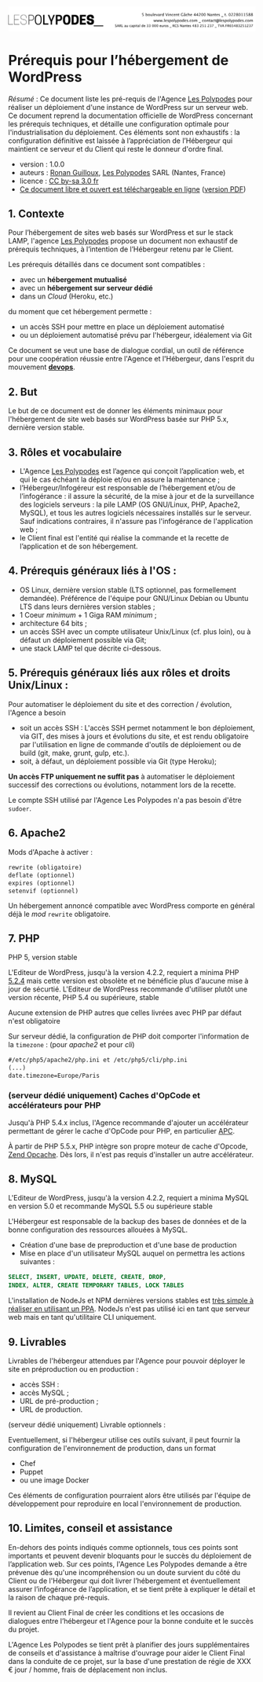 ![#Les Polypodes](header.png)

# Prérequis pour l’hébergement de WordPress

*Résumé* : Ce document liste les pré-requis de l'Agence [Les Polypodes](http://lespolypodes.com/)
pour réaliser un déploiement d'une instance de WordPress sur un serveur web.
Ce document reprend la documentation officielle de WordPress concernant les prérequis techniques,
et détaille une configuration optimale pour l'industrialisation du déploiement.
Ces éléments sont non exhaustifs : la configuration définitive est laissée à l’appréciation de l’Hébergeur
qui maintient ce serveur et du Client qui reste le donneur d'ordre final.

* version : 1.0.0
* auteurs : [Ronan Guilloux](mailto:ronan@lespolypodes.com), [Les Polypodes](http://lespolypodes.com/) SARL (Nantes, France)
* licence : [CC by-sa 3.0 fr](http://creativecommons.org/licenses/by-sa/3.0/fr/)
* [Ce document libre et ouvert est téléchargeable en ligne](https://github.com/polypodes/Collaborate/blob/master/Prerequis-pour-l-hebergement-de-WordPress.md.md)
([version PDF](https://gitprint.com/polypodes/Collaborate/blob/master/Prerequis-pour-l-hebergement-de-WordPress.md))

## 1. Contexte

Pour l’hébergement de sites web basés sur WordPress et sur le stack LAMP,
l'agence [Les Polypodes](http://lespolypodes.com/) propose un document non exhaustif de prérequis techniques,
à l’intention de l’Hébergeur retenu par le Client.

Les prérequis détaillés dans ce document sont compatibles :

- avec un **hébergement mutualisé**
- avec un **hébergement sur serveur dédié**
- dans un *Cloud* (Heroku, etc.)

du moment que cet hébergement permette :

- un accès SSH pour mettre en place un déploiement automatisé 
- ou un déploiement automatisé prévu par l'hébergeur, idéalement via Git 

Ce document se veut une base de dialogue cordial,
un outil de référence pour une coopération réussie entre l'Agence et l'Hébergeur,
dans l'esprit du mouvement [__devops__](http://fr.wikipedia.org/wiki/Devops).

## 2. But

Le but de ce document est de donner les éléments minimaux pour l'hébergement
de site web basés sur WordPress basée sur PHP 5.x, dernière version stable.

## 3. Rôles et vocabulaire 

* L'Agence [Les Polypodes](http://lespolypodes.com/) est l’agence qui conçoit l’application web, et qui le cas échéant la déploie et/ou en assure la maintenance ;
* l’Hébergeur/Infogéreur est responsable de l’hébergement et/ou de l’infogérance : il assure la sécurité, de la mise à jour et de la surveillance des logiciels serveurs : la pile LAMP (OS GNU/Linux, PHP, Apache2, MySQL), et tous les autres logiciels nécessaires installés sur le serveur. Sauf indications contraires, il n'assure pas l'infogérance de l'application web ;
* le Client final est l'entité qui réalise la commande et la recette de l’application et de son hébergement.

## 4. Prérequis généraux liés à l'OS : 

* OS Linux, dernière version stable (LTS optionnel, pas formellement demandée). Préférence de l'équipe pour GNU/Linux Debian ou Ubuntu LTS dans leurs dernières version stables ;
* 1 Coeur *minimum* + 1 Giga RAM *minimum* ;
* architecture 64 bits ;
* un accès SSH avec un compte utilisateur Unix/Linux (cf. plus loin), ou à défaut un déploiement possible via Git;
* une stack LAMP tel que décrite ci-dessous.

## 5. Prérequis généraux liés aux rôles et droits Unix/Linux :

Pour automatiser le déploiement du site et des correction / évolution, l'Agence a besoin 

- soit un accès SSH : L'accès SSH permet notamment le bon déploiement, via GIT, des mises à jours et évolutions du site, et est rendu obligatoire par l'utilisation en ligne de commande d'outils de déploiement ou de build (git, make, grunt, gulp, etc.).
- soit, à défaut, un déploiement possible via Git (type Heroku);

**Un accès FTP uniquement ne suffit pas** à automatiser le déploiement successif
des corrections ou évolutions, notamment lors de la recette.

Le compte SSH utilisé par l'Agence Les Polypodes n'a pas besoin d'être `sudoer`.

## 6. Apache2 

Mods d'Apache à activer :

```
rewrite (obligatoire)
deflate (optionnel)
expires (optionnel)
setenvif (optionnel)
```

Un hébergement annoncé compatible avec WordPress comporte en général déjà le _mod_ `rewrite` obligatoire.

## 7. PHP

PHP 5, version stable

L'Editeur de WordPress, jusqu'à la version 4.2.2, requiert a minima PHP [5.2.4](https://wordpress.org/about/requirements)
mais cette version est obsolète et ne bénéficie plus d'aucune mise à jour de sécurtié.
L'Editeur de WordPress recommande d'utiliser plutôt une version récente, PHP 5.4 ou supérieure, stable 

Aucune extension de PHP autres que celles livrées avec PHP par défaut n'est obligatoire

Sur serveur dédié, la configuration de PHP doit comporter l'information de la `timezone` : (pour *apache2* et pour *cli*)

```
#/etc/php5/apache2/php.ini et /etc/php5/cli/php.ini
(...)
date.timezone=Europe/Paris
```

### (serveur dédié uniquement) Caches d'OpCode et accélérateurs pour PHP

Jusqu'à PHP 5.4.x inclus, l'Agence recommande d'ajouter un accélérateur permettant de gérer le cache d'OpCode pour PHP, en particulier [APC](http://php.net/manual/en/book.apc.php).

À partir de PHP 5.5.x, PHP intègre son propre moteur de cache d'Opcode, [Zend Opcache](http://en.wikipedia.org/wiki/List_of_PHP_accelerators#Zend_Opcache_.28ex._Zend_Optimizer.2B.29). Dès lors, il n'est pas requis d'installer un autre accélérateur.

## 8. MySQL

L'Editeur de WordPress, jusqu'à la version 4.2.2, requiert a minima MySQL en version 5.0 
et recommande MySQL 5.5 ou supérieure stable

L'Hébergeur est responsable de la backup des bases de données et de la bonne configuration des
ressources allouées à MySQL.

* Création d'une base de preproduction et d'une base de production
* Mise en place d'un utilisateur MySQL auquel on permettra les actions suivantes :

```SQL
SELECT, INSERT, UPDATE, DELETE, CREATE, DROP, 
INDEX, ALTER, CREATE TEMPORARY TABLES, LOCK TABLES
```

L'installation de NodeJs et NPM dernières versions stables est [très simple à réaliser en utilisant un PPA](https://www.digitalocean.com/community/tutorials/how-to-install-node-js-on-an-ubuntu-14-04-server#HowToInstallUsingaPPA).
NodeJs n'est pas utilisé ici en tant que serveur web mais en tant qu'utilitaire CLI uniquement.

## 9. Livrables

Livrables de l'hébergeur attendues par l'Agence pour pouvoir déployer le site en préproduction ou en production :

* accès SSH :
* accès MySQL ;
* URL de pré-production ;
* URL de production.

(serveur dédié uniquement) Livrable optionnels :

Eventuellement, si l'hébergeur utilise ces outils suivant, il peut fournir la configuration de l'environnement de production, dans un format

- Chef
- Puppet 
- ou une image Docker
 
Ces éléments de configuration pourraient alors être utilisés par l'équipe de développement pour reproduire en local l'environnement de production.

## 10. Limites, conseil et assistance

En-dehors des points indiqués comme optionnels, tous ces points sont importants et peuvent devenir bloquants pour le succès du déploiement de l’application web. Sur ces points, l'Agence Les Polypodes demande a être prévenue dès qu'une incompréhension ou un doute survient du côté du Client ou de l'Hébergeur qui doit livrer l’hébergement et éventuellement assurer l’infogérance de l’application, et se tient prête à expliquer le détail et la raison de chaque pré-requis. 

Il revient au Client Final de créer les conditions et les occasions de dialogues entre l’hébergeur et l'Agence pour la bonne conduite et le succès du projet. 

L'Agence Les Polypodes se tient prêt à planifier des jours supplémentaires de conseils et d'assistance à maîtrise d'ouvrage pour aider le Client Final dans la conduite de ce projet, sur la base d'une prestation de régie de XXX € jour / homme, frais de déplacement non inclus.


